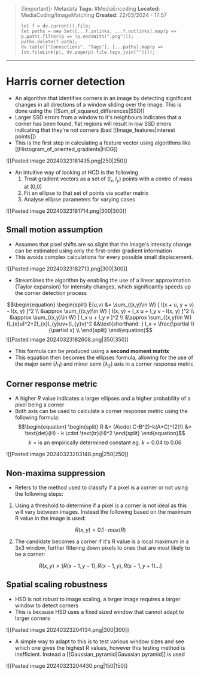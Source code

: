 > [!important]- Metadata
> **Tags:** #MediaEncoding 
> **Located:** MediaCoding/ImageMatching
> **Created:** 22/03/2024 - 17:57
> ```dataviewjs
> let f = dv.current().file;
> let paths = new Set([...f.inlinks, ...f.outlinks].map(p => p.path).filter(p => !p.endsWith(".png")));
> paths.delete(f.path);
> dv.table(["Connections", "Tags"], [...paths].map(p => [dv.fileLink(p), dv.page(p).file.tags.join("")]));
> ```

___
# Harris corner detection
- An algorithm that identifies corners in an image by detecting significant changes in all directions of a window sliding over the image. This is done using the [[Sum_of_squared_differences|SSD]]
- Larger SSD errors from a window to it's neighbours indicates that a corner has been found, flat regions will result in low SSD errors indicating that they're not corners (bad [[Image_features|interest points]])
- This is the first step in calculating a feature vector using algorithms like [[Histogram_of_oriented_gradients|HOG]]

![[Pasted image 20240323181435.png|250|250]]

- An intuitive way of looking at HCD is the following 
	1. Treat gradient vectors as a set of $(I_{x},I_{y})$ points with a centre of mass at (0,0)
	2. Fit an ellipse to that set of points via scatter matrix
	3. Analyse ellipse parameters for varying cases

![[Pasted image 20240323181714.png|300|300]]
## Small motion assumption
- Assumes that pixel shifts are so slight that the image's intensity change can be estimated using only the first-order gradient information 
- This avoids complex calculations for every possible small displacement.

![[Pasted image 20240323182713.png|300|300]]
- Streamlines the algorithm by enabling the use of a linear approximation (Taylor expansion) for intensity changes, which significantly speeds up the corner detection process

$$\begin{equation}
\begin{split}
E(u,v) &= \sum_{(x,y)\in W} [ I(x + u, y + v) - I(x, y) ]^2 \\
&\approx \sum_{(x,y)\in W} [ I(x, y) + I_x u + I_y v - I(x, y) ]^2 \\
&\approx \sum_{(x,y)\in W} [ I_x u + I_y v ]^2 \\
&\approx \sum_{(x,y)\in W}(I_{x}u)^2+2I_{x}I_{y}uv+(I_{y}v)^2
&&\text{shorthand: } I_x = \frac{\partial I}{\partial x} \\
\end{split}
\end{equation}$$
![[Pasted image 20240323182608.png|350|350]]

- This formula can be produced using a **second moment matrix** 
- This equation then becomes the ellipses formula, allowing for the use of the major semi ($\lambda_{1}$) and minor semi ($\lambda_{2}$) axis in a corner response metric 

## Corner response metric
- A higher $R$ value indicates a larger ellipses and a higher probability of a pixel being a corner
- Both axis can be used to calculate a corner response metric using the following formula:
$$\begin{equation}
\begin{split}
R &= (A\cdot C-B^2)-k(A+C)^{2}\\
&= \text{det}(H) - k \cdot \text{tr}(H)^2
\end{split}
\end{equation}$$
$$k=\text{is an empirically determined constant eg. }k=0.04 \text{ to }0.06$$

![[Pasted image 20240323203148.png|250|250]]

## Non-maxima suppression
- Refers to the method used to classify if a pixel is a corner or not using the following steps:
1.  Using a threshold to determine if a pixel is a corner is not ideal as this will vary between images. Instead the following based on the maximum R value in the image is used:

$$R(x,y)>0.1\cdot max(R)$$

2. The candidate becomes a corner if it's R value is a local maximum in a 3x3 window, further filtering down pixels to ones that are most likely to be a corner:

$$R(x,y) > \{ R(x-1,y-1), R(x-1,y), R(x-1,y+1)\dots \}$$

## Spatial scaling robustness 
- HSD is not robust to image scaling, a larger image requires a larger window to detect corners 
- This is because HSD uses a fixed sized window that cannot adapt to larger corners


![[Pasted image 20240323204134.png|300|300]]

- A simple way to adapt to this is to test various window sizes and see which one gives the highest R values, however this testing method is inefficient. Instead a [[Gaussian_pyramid|Gaussian pyramid]] is used

![[Pasted image 20240323204430.png|150|150]]
